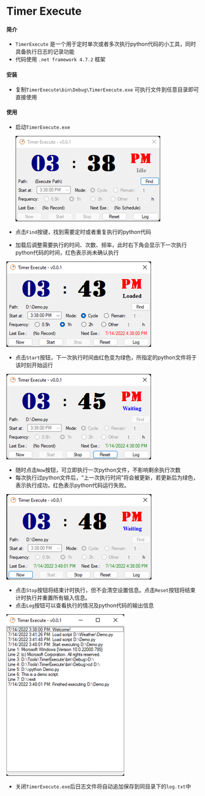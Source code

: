 # Timer Execute



#### 简介

- `TimerExecute` 是一个用于定时单次或者多次执行python代码的小工具，同时具备执行日志的记录功能
- 代码使用 `.net framework 4.7.2` 框架

#### 安装

- 复制`TimerExecute\bin\Debug\TimerExecute.exe` 可执行文件到任意目录即可直接使用

#### 使用

- 启动`TimerExecute.exe`

  ![1](https://github.com/isaac0821/TimerExecute/blob/main/Images/1.png)

- 点击`Find`按键，找到需要定时或者重复执行的python代码

- 加载后调整需要执行的时间、次数、频率，此时右下角会显示下一次执行python代码的时间，红色表示尚未确认执行

![2](https://github.com/isaac0821/TimerExecute/blob/main/Images/2.png)

- 点击`Start`按钮，下一次执行时间由红色变为绿色，所指定的python文件将于该时刻开始运行

![3](https://github.com/isaac0821/TimerExecute/blob/main/Images/3.png)

- 随时点击`Now`按钮，可立即执行一次python文件，不影响剩余执行次数
- 每次执行过python文件后，“上一次执行时间”将会被更新，若更新后为绿色，表示执行成功，红色表示python代码运行失败。

![4](https://github.com/isaac0821/TimerExecute/blob/main/Images/4.png)

- 点击`Stop`按钮将结束计时执行，但不会清空设置信息。点击`Reset`按钮将结束计时执行并重置所有输入信息。
- 点击`Log`按钮可以查看执行的情况及python代码的输出信息

![5](https://github.com/isaac0821/TimerExecute/blob/main/Images/5.png)

- 关闭`TimerExecute.exe`后日志文件将自动追加保存到同目录下的`log.txt`中
